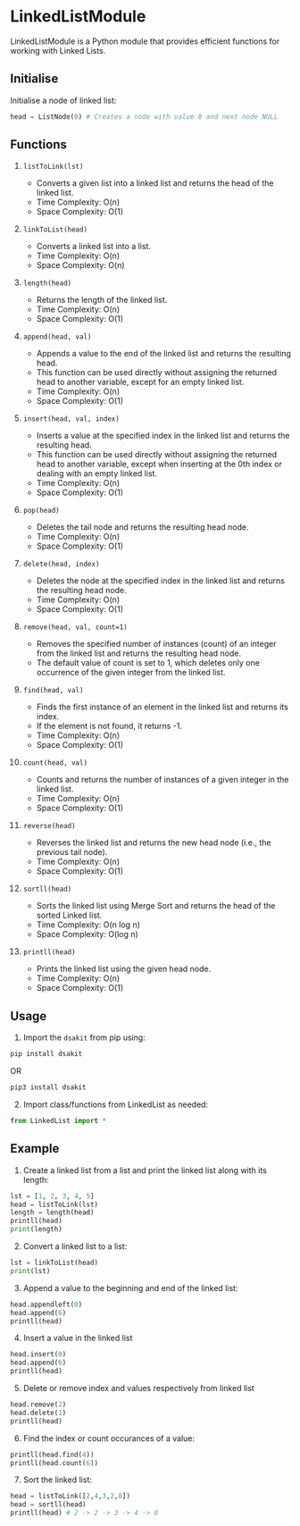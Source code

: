 # LinkedListModule

LinkedListModule is a Python module that provides efficient functions for working with Linked Lists.

## Initialise

Initialise a node of linked list:
```python
head = ListNode(0) # Creates a node with value 0 and next node NULL
```

## Functions

1. `listToLink(lst)`
   - Converts a given list into a linked list and returns the head of the linked list.
   - Time Complexity: O(n)
   - Space Complexity: O(1)

2. `linkToList(head)`
   - Converts a linked list into a list.
   - Time Complexity: O(n)
   - Space Complexity: O(n)
   
3. `length(head)`
   - Returns the length of the linked list.
   - Time Complexity: O(n)
   - Space Complexity: O(1)
   
4. `append(head, val)`
   - Appends a value to the end of the linked list and returns the resulting head.
   - This function can be used directly without assigning the returned head to another variable, except for an empty linked list.
   - Time Complexity: O(n)
   - Space Complexity: O(1)

5. `insert(head, val, index)`
   - Inserts a value at the specified index in the linked list and returns the resulting head.
   - This function can be used directly without assigning the returned head to another variable, except when inserting at the 0th index or dealing with an empty linked list.
   - Time Complexity: O(n)
   - Space Complexity: O(1)
   
6. `pop(head)`
   - Deletes the tail node and returns the resulting head node.
   - Time Complexity: O(n)
   - Space Complexity: O(1)
   
7. `delete(head, index)`
   - Deletes the node at the specified index in the linked list and returns the resulting head node.
   - Time Complexity: O(n)
   - Space Complexity: O(1)
   
8. `remove(head, val, count=1)`
   - Removes the specified number of instances (count) of an integer from the linked list and returns the resulting head node.
   - The default value of count is set to 1, which deletes only one occurrence of the given integer from the linked list.
   
9. `find(head, val)`
   - Finds the first instance of an element in the linked list and returns its index.
   - If the element is not found, it returns -1.
   - Time Complexity: O(n)
   - Space Complexity: O(1)
   
10. `count(head, val)`
    - Counts and returns the number of instances of a given integer in the linked list.
    - Time Complexity: O(n)
    - Space Complexity: O(1)

11. `reverse(head)`
    - Reverses the linked list and returns the new head node (i.e., the previous tail node).
    - Time Complexity: O(n)
    - Space Complexity: O(1)

12. `sortll(head)`
    - Sorts the linked list using Merge Sort and returns the head of the sorted Linked list.
    - Time Complexity: O(n log n)
    - Space Complexity: O(log n)

13. `printll(head)`
    - Prints the linked list using the given head node.
    - Time Complexity: O(n)
    - Space Complexity: O(1)

## Usage

1. Import the `dsakit` from pip using:

```bash
pip install dsakit
```
OR
```bash
pip3 install dsakit
```

2. Import class/functions from LinkedList as needed:

```python
from LinkedList import *
```

## Example

1. Create a linked list from a list and print the linked list along with its length:

```python
lst = [1, 2, 3, 4, 5]
head = listToLink(lst)
length = length(head)
printll(head)
print(length)
```

2. Convert a linked list to a list:

```python
lst = linkToList(head)
print(lst)
```

3. Append a value to the beginning and end of the linked list:

```python
head.appendleft(0)
head.append(6)
printll(head)
```

4. Insert a value in the linked list

```python
head.insert(0)
head.append(6)
printll(head)
```

5. Delete or remove index and values respectively from linked list

```python
head.remove(2)
head.delete(1)
printll(head)
```

6. Find the index or count occurances of a value:

```python
printll(head.find(4))
printll(head.count(6))
```

7. Sort the linked list:

```python
head = listToLink([2,4,3,2,8])
head = sortll(head)
printll(head) # 2 -> 2 -> 3 -> 4 -> 8
```